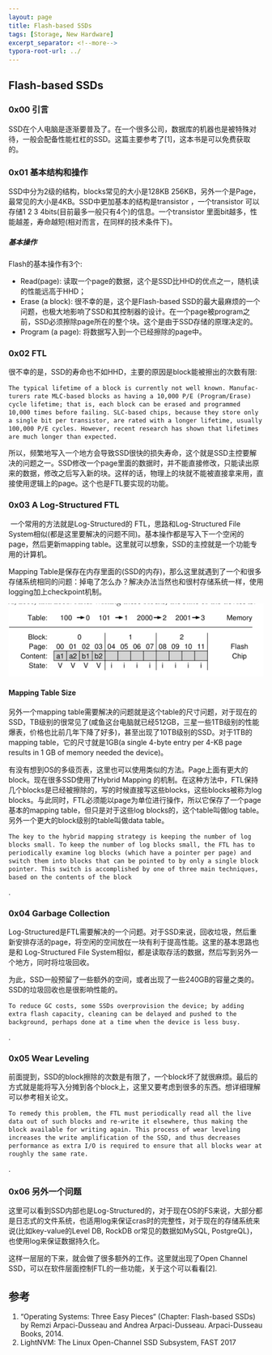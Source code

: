 ```yaml
---
layout: page
title: Flash-based SSDs
tags: [Storage, New Hardware]
excerpt_separator: <!--more-->
typora-root-url: ../
---
```




## Flash-based SSDs 



### 0x00 引言

  SSD在个人电脑是逐渐要普及了。在一个很多公司，数据库的机器也是被特殊对待，一般会配备性能杠杠的SSD。这篇主要参考了[1]，这本书是可以免费获取的。



### 0x01 基本结构和操作

   SSD中分为2级的结构，blocks常见的大小是128KB 256KB，另外一个是Page，最常见的大小是4KB。SSD中更加基本的结构是transistor ，一个transistor 可以存储1 2 3 4bits(目前最多一般只有4个)的信息。一个transistor 里面bit越多，性能越差，寿命越短(相对而言，在同样的技术条件下)。



##### 基本操作

 Flash的基本操作有3个:

* Read(page):  读取一个page的数据，这个是SSD比HHD的优点之一，随机读的性能远高于HHD；
* Erase (a block): 很不幸的是，这个是Flash-based SSD的最大最麻烦的一个问题，也极大地影响了SSD和其控制器的设计。在一个page被program之前，SSD必须擦除page所在的整个块。这个是由于SSD存储的原理决定的。
* Program (a page): 将数据写入到一个已经擦除的page中。

>

### 0x02 FTL

  很不幸的是，SSD的寿命也不如HHD，主要的原因是block能被擦出的次数有限:

```
The typical lifetime of a block is currently not well known. Manufac- turers rate MLC-based blocks as having a 10,000 P/E (Program/Erase) cycle lifetime; that is, each block can be erased and programmed 10,000 times before failing. SLC-based chips, because they store only a single bit per transistor, are rated with a longer lifetime, usually 100,000 P/E cycles. However, recent research has shown that lifetimes are much longer than expected.
```

 所以，频繁地写入一个地方会导致SSD很快的损失寿命，这个就是SSD主控要解决的问题之一。SSD修改一个page里面的数据时，并不能直接修改，只能读出原来的数据，修改之后写入新的块。这样的话，物理上的块就不能被直接拿来用，直接使用逻辑上的page。这个也是FTL要实现的功能。

>

### 0x03 A Log-Structured FTL 

​    一个常用的方法就是Log-Structured的 FTL，思路和Log-Structured File System相似(都是这里要解决的问题不同)。基本操作都是写入下一个空闲的page，然后更新mapping table。这里就可以想象，SSD的主控就是一个功能专用的计算机。

  Mapping Table是保存在内存里面的(SSD的内存)，那么这里就遇到了一个和很多存储系统相同的问题：掉电了怎么办？解决办法当然也和很村存储系统一样，使用logging加上checkpoint机制。

 ![flash-ssd-maping-table](/assets/img/flash-ssd-maping-table.png)



#### Mapping Table Size 

  另外一个mapping table需要解决的问题就是这个table的尺寸问题，对于现在的SSD，TB级别的很常见了(咸鱼这台电脑就已经512GB，三星一些1TB级别的性能爆表，价格也比前几年下降了好多)，甚至出现了10TB级别的SSD。对于1TB的mapping table，它的尺寸就是1GB(a single 4-byte entry per 4-KB page results in 1 GB of memory needed the device)。

  有没有想到OS的多级页表，这里也可以使用类似的方法。Page上面有更大的block。现在很多SSD使用了Hybrid Mapping 的机制。在这种方法中，FTL保持几个blocks是已经被擦除的，写的时候直接写这些blocks，这些blocks被称为log blocks。与此同时，FTL必须能以page为单位进行操作，所以它保存了一个page基本的mapping table，但只是对于这些log blocks的，这个table叫做log table。另外一个更大的block级别的table叫做data table。

```
The key to the hybrid mapping strategy is keeping the number of log blocks small. To keep the number of log blocks small, the FTL has to periodically examine log blocks (which have a pointer per page) and switch them into blocks that can be pointed to by only a single block pointer. This switch is accomplished by one of three main techniques, based on the contents of the block
```

.

>

### 0x04 Garbage Collection 

​    Log-Structured是FTL需要解决的一个问题。对于SSD来说，回收垃圾，然后重新安排存活的page，将空闲的空间放在一块有利于提高性能。这里的基本思路也是和  Log-Structured File System相似，都是读取存活的数据，然后写到另外一个地方，同时将垃圾回收。

   为此，SSD一般预留了一些额外的空间，或者出现了一些240GB的容量之类的。SSD的垃圾回收也是很影响性能的。

```
To reduce GC costs, some SSDs overprovision the device; by adding extra flash capacity, cleaning can be delayed and pushed to the background, perhaps done at a time when the device is less busy. 
```

.

>

### 0x05 Wear Leveling 

​     前面提到，SSD的block擦除的次数是有限了，一个block坏了就很麻烦。最后的方式就是能将写入分摊到各个block上，这里又要考虑到很多的东西。想详细理解可以参考相关论文。

```
To remedy this problem, the FTL must periodically read all the live data out of such blocks and re-write it elsewhere, thus making the block available for writing again. This process of wear leveling increases the write amplification of the SSD, and thus decreases performance as extra I/O is required to ensure that all blocks wear at roughly the same rate.
```

.

>

### 0x06 另外一个问题

   这里可以看到SSD内部也是Log-Structured的，对于现在OS的FS来说，大部分都是日志式的文件系统，也适用log来保证cras时的完整性，对于现在的存储系统来说(比如key-value的Level DB, RockDB or常见的数据如MySQL, PostgreQL)，也使用log来保证数据持久化。

  这样一层层的下来，就会做了很多额外的工作。这里就出现了Open Channel SSD，可以在软件层面控制FTL的一些功能，关于这个可以看看[2].

>

## 参考

1. “Operating Systems: Three Easy Pieces“ (Chapter: Flash-based SSDs) by Remzi Arpaci-Dusseau and Andrea Arpaci-Dusseau. Arpaci-Dusseau Books, 2014. 
2. LightNVM: The Linux Open-Channel SSD Subsystem, FAST 2017